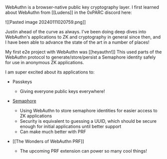WebAuthn is a browser-native public key cryptography layer. I first learned about WebAuthn from [[Ludens]] in the 0xPARC discord here:

![[Pasted image 20240111020759.png]]

Justin ahead of the curve as always. I've been doing deep dives into WebAuthn's applications to ZK and cryptography in general since then, and I have been able to advance the state of the art in a number of places!

My first e2e project with WebAuthn was [[heyauthn!]] This used parts of the WebAuthn protocol to generate/store/persist a Semaphore identity safely for use in anonymous ZK applications.

I am super excited about its applications to:

- Passkeys
	- Giving everyone public keys everywhere!

- [Semaphore](https://github.com/semaphore-protocol/semaphore/tree/main/packages/heyauthn)
	- Using WebAuthn to store semaphore identities for easier access to ZK applications
	- Security is equivalent to guessing a UUID, which should be secure enough for initial applications until better support
	- Can make much better with PRF

- [[The Wonders of WebAuthn PRF]]
	- The upcoming PRF extension can power so many cool things!
